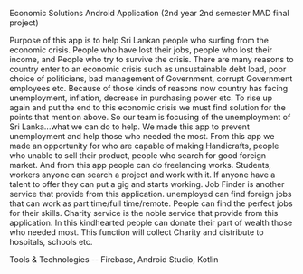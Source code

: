 Economic Solutions Android Application (2nd year 2nd semester MAD final project)

Purpose of this app is to help Sri Lankan people who surfing from the economic crisis. People who have lost their jobs, people who lost their income, and People who try to survive the crisis.
There are many reasons to country enter to an economic crisis such as unsustainable debt load,
poor choice of politicians, bad management of Government, corrupt Government employees etc. Because of those kinds of reasons now country has facing unemployment, inflation, decrease in purchasing power etc.
To rise up again and put the end to this economic crisis we must find solution for the points that mention above.
So our team is focusing of the unemployment of Sri Lanka...what we can do to help. We made this app to prevent unemployment and help those who needed the most.
From this app we made an opportunity for who are capable of making Handicrafts, people who unable to sell their product, people who search for good foreign market.
And from this app people can do freelancing works. Students, workers anyone can search a project and work with it. If anyone have a talent to offer they can put a gig and starts working.
Job Finder is another service that provide from this application. unemployed can find foreign jobs that can work as part time/full time/remote. People can find the perfect jobs for their skills.
Charity service is the noble service that provide from this application. In this kindhearted people can donate their part of wealth those who needed most. This function will collect Charity and distribute to hospitals, schools etc.

Tools & Technologies --
Firebase, Android Studio, Kotlin
